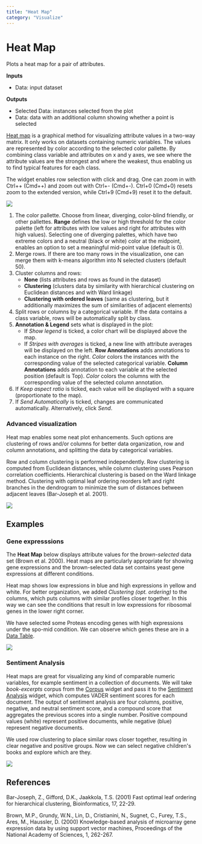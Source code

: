 ```yaml
---
title: "Heat Map"
category: "Visualize"
---
```

Heat Map
========

Plots a heat map for a pair of attributes.

**Inputs**

- Data: input dataset

**Outputs**

- Selected Data: instances selected from the plot
- Data: data with an additional column showing whether a point is selected

[Heat map](https://en.wikipedia.org/wiki/Heat_map) is a graphical method for visualizing attribute values in a two-way matrix. It only works on datasets containing numeric variables. The values are represented by color according to the selected color pallette. By combining class variable and attributes on x and y axes, we see where the attribute values are the strongest and where the weakest, thus enabling us to find typical features for each class.

The widget enables row selection with click and drag. One can zoom in with Ctrl++ (Cmd++) and zoom out with Ctrl+- (Cmd+-). Ctrl+0 (Cmd+0) resets zoom to the extended version, while Ctrl+9 (Cmd+9) reset it to the default.

![](/widget-catalog/visualize/images/HeatMap-stamped.png)

1. The color pallette. Choose from linear, diverging, color-blind friendly, or other pallettes. **Range** defines the low or high threshold for the color palette (left for attributes with low values and right for attributes with high values). Selecting one of diverging palettes, which have two extreme colors and a neutral (black or white) color at the midpoint, enables an option to set a meaningful mid-point value (default is 0).
2. Merge rows. If there are too many rows in the visualization, one can merge them with k-means algorithm into N selected clusters (default 50).
3. Cluster columns and rows:
   - **None** (lists attributes and rows as found in the dataset)
   - **Clustering** (clusters data by similarity with hierarchical clustering on Euclidean distances and with Ward linkage)
   - **Clustering with ordered leaves** (same as clustering, but it additionally maximizes the sum of similarities of adjacent elements)
4. Split rows or columns by a categorical variable. If the data contains a class variable, rows will be automatically split by class.
5. **Annotation & Legend** sets what is displayed in the plot:
   - If *Show legend* is ticked, a color chart will be displayed above the map.
   - If *Stripes with averages* is ticked, a new line with attribute averages will be displayed on the left.
   **Row Annotations** adds annotations to each instance on the right. *Color* colors the instances with the corresponding value of the selected categorical variable.
   **Column Annotations** adds annotation to each variable at the selected position (default is Top). *Color* colors the columns with the corresponding value of the selected column annotation.
6. If *Keep aspect ratio* is ticked, each value will be displayed with a square (proportionate to the map).
7. If *Send Automatically* is ticked, changes are communicated automatically. Alternatively, click *Send*.

### Advanced visualization

Heat map enables some neat plot enhancements. Such options are clustering of rows and/or columns for better data organization, row and column annotations, and splitting the data by categorical variables.

Row and column clustering is performed independently. Row clustering is computed from Euclidean distances, while column clustering uses Pearson correlation coefficients. Hierarchical clustering is based on the Ward linkage method. Clustering with optimal leaf ordering reorders left and right branches in the dendrogram to minimize the sum of distances between adjacent leaves (Bar-Joseph et al. 2001).

![](/widget-catalog/visualize/images/HeatMap-advanced.png)

Examples
--------

### Gene expresssions

The **Heat Map** below displays attribute values for the *brown-selected* data set (Brown et al. 2000). Heat maps are particularly appropriate for showing gene expressions and the brown-selected data set contains yeast gene expressions at different conditions.

Heat map shows low expressions in blue and high expressions in yellow and white. For better organization, we added *Clustering (opt. ordering)* to the columns, which puts columns with similar profiles closer together. In this way we can see the conditions that result in low expressions for ribosomal genes in the lower right corner.

We have selected some Proteas encoding genes with high expressions under the spo-mid condition. We can observe which genes these are in a [Data Table](/widget-catalog/visualize/../data/datatable).

![](/widget-catalog/visualize/images/HeatMap-Example1.png)

### Sentiment Analysis

Heat maps are great for visualizing any kind of comparable numeric variables, for example sentiment in a collection of documents. We will take *book-excerpts* corpus from the [Corpus](https://orangedatamining.com/widget-catalog/text-mining/corpus-widget/) widget and pass it to the [Sentiment Analysis](https://orangedatamining.com/widget-catalog/text-mining/sentimentanalysis/) widget, which computes VADER sentiment scores for each document. The output of sentiment analysis are four columns, positive, negative, and neutral sentiment score, and a compound score that aggregates the previous scores into a single number. Positive compound values (white) represent positive documents, while negative (blue) represent negative documents.

We used row clustering to place similar rows closer together, resulting in clear negative and positive groups. Now we can select negative children's books and explore which are they.

![](/widget-catalog/visualize/images/HeatMap-Example2.png)

References
----------

Bar-Joseph, Z., Gifford, D.K., Jaakkola, T.S. (2001) Fast optimal leaf ordering for hierarchical clustering, Bioinformatics, 17, 22-29.

Brown, M.P., Grundy, W.N., Lin, D., Cristianini, N., Sugnet, C., Furey, T.S., Ares, M., Haussler, D. (2000) Knowledge-based analysis of microarray gene expression data by using support vector machines, Proceedings of the National Academy of Sciences, 1, 262-267.
